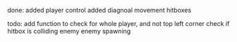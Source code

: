 done:
added player control
added diagnoal movement
hitboxes


todo: 
add function to check for whole player, and not top left corner
check if hitbox is colliding
enemy
enemy spawning


